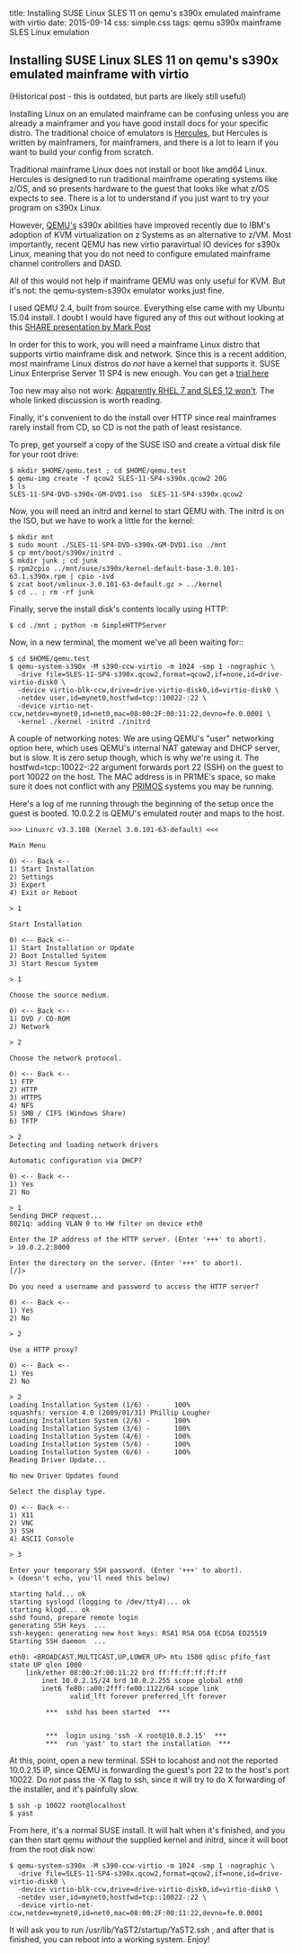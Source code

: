 title: Installing SUSE Linux SLES 11 on qemu's s390x emulated mainframe with virtio
date: 2015-09-14
css: simple.css
tags: qemu s390x mainframe SLES Linux emulation


## Installing SUSE Linux SLES 11 on qemu's s390x emulated mainframe with virtio

(Historical post - this is outdated, but parts are likely still useful)

Installing Linux on an emulated mainframe can be confusing unless you are already a mainframer and you have good install docs for your specific distro. The traditional choice of emulators is [Hercules](http://www.hercules-390.eu), but Hercules is written by mainframers, for mainframers, and there is a lot to learn if you want to build your config from scratch.

Traditional mainframe Linux does not install or boot like amd64 Linux. Hercules is designed to run traditional mainframe operating systems like z/OS, and so presents hardware to the guest that looks like what z/OS expects to see. There is a lot to understand if you just want to try your program on s390x Linux.

However, [QEMU's](http://wiki.qemu.org/Main_Page) s390x abilities have improved recently due to IBM's adoption of KVM virtualization on z Systems as an alternative to z/VM. Most importantly, recent QEMU has new virtio paravirtual IO devices for s390x Linux, meaning that you do not need to configure emulated mainframe channel controllers and DASD.

All of this would not help if mainframe QEMU was only useful for KVM. But it's not: the qemu-system-s390x emulator works just fine.

I used QEMU 2.4, built from source. Everything else came with my Ubuntu 15.04 install. I doubt I would have figured any of this out without looking at this [SHARE presentation by Mark Post](https://share.confex.com/share/125/webprogram/Handout/Session17489/know.your.competition.pdf)

In order for this to work, you will need a mainframe Linux distro that supports virtio mainframe disk and network. Since this is a recent addition, most mainframe Linux distros do *not* have a kernel that supports it. SUSE Linux Enterprise Server 11 SP4 is new enough. You can get a [trial here](https://www.suse.com/products/server/download/)

Too new may also not work: [Apparently RHEL 7 and SLES 12 won't](https://lists.gnu.org/archive/html/qemu-devel/2015-08/msg03884.html). The whole linked discussion is worth reading.

Finally, it's convenient to do the install over HTTP since real mainframes rarely install from CD, so CD is not the path of least resistance.

To prep, get yourself a copy of the SUSE ISO and create a virtual disk file for your root drive:

    $ mkdir $HOME/qemu.test ; cd $HOME/qemu.test
    $ qemu-img create -f qcow2 SLES-11-SP4-s390x.qcow2 20G
    $ ls
    SLES-11-SP4-DVD-s390x-GM-DVD1.iso  SLES-11-SP4-s390x.qcow2

Now, you will need an initrd and kernel to start QEMU with. The initrd is on the ISO, but we have to work a little for the kernel:

    $ mkdir mnt
    $ sudo mount ./SLES-11-SP4-DVD-s390x-GM-DVD1.iso ./mnt
    $ cp mnt/boot/s390x/initrd .
    $ mkdir junk ; cd junk
    $ rpm2cpio ../mnt/suse/s390x/kernel-default-base-3.0.101-63.1.s390x.rpm | cpio -ivd 
    $ zcat boot/vmlinux-3.0.101-63-default.gz > ../kernel
    $ cd .. ; rm -rf junk

Finally, serve the install disk's contents locally using HTTP:

    $ cd ./mnt ; python -m SimpleHTTPServer

Now, in a new terminal, the moment we've all been waiting for::

    $ cd $HOME/qemu.test
    $ qemu-system-s390x -M s390-ccw-virtio -m 1024 -smp 1 -nographic \
      -drive file=SLES-11-SP4-s390x.qcow2,format=qcow2,if=none,id=drive-virtio-disk0 \
      -device virtio-blk-ccw,drive=drive-virtio-disk0,id=virtio-disk0 \
      -netdev user,id=mynet0,hostfwd=tcp::10022-:22 \
      -device virtio-net-ccw,netdev=mynet0,id=net0,mac=08:00:2F:00:11:22,devno=fe.0.0001 \
      -kernel ./kernel -initrd ./initrd

A couple of networking notes: We are using QEMU's "user" networking option here, which uses QEMU's internal NAT gateway and DHCP server, but is slow. It is zero setup though, which is why we're using it. The hostfwd=tcp::10022-:22 argument forwards port 22 (SSH) on the guest to port 10022 on the host. The MAC address is in PR1ME's space, so make sure it does not conflict with any [PRIMOS](https://en.wikipedia.org/wiki/PRIMOS) systems you may be running.

Here's a log of me running through the beginning of the setup once the guest is booted. 10.0.2.2 is QEMU's emulated router and maps to the host.


    >>> Linuxrc v3.3.108 (Kernel 3.0.101-63-default) <<<
    
    Main Menu
    
    0) <-- Back <--
    1) Start Installation          
    2) Settings               
    3) Expert                
    4) Exit or Reboot            
    
    > 1
    
    Start Installation
    
    0) <-- Back <--
    1) Start Installation or Update      
    2) Boot Installed System         
    3) Start Rescue System          
    
    > 1
    
    Choose the source medium.
    
    0) <-- Back <--
    1) DVD / CD-ROM          
    2) Network             
    
    > 2
    
    Choose the network protocol.
    
    0) <-- Back <--
    1) FTP               
    2) HTTP              
    3) HTTPS              
    4) NFS               
    5) SMB / CIFS (Windows Share)   
    6) TFTP              
    
    > 2
    Detecting and loading network drivers
    
    Automatic configuration via DHCP?
    
    0) <-- Back <--
    1) Yes
    2) No
    
    > 1
    Sending DHCP request...
    8021q: adding VLAN 0 to HW filter on device eth0
    
    Enter the IP address of the HTTP server. (Enter '+++' to abort).
    > 10.0.2.2:8000
    
    Enter the directory on the server. (Enter '+++' to abort).
    [/]> 
    
    Do you need a username and password to access the HTTP server?
    
    0) <-- Back <--
    1) Yes
    2) No
    
    > 2
    
    Use a HTTP proxy?
    
    0) <-- Back <--
    1) Yes
    2) No
    
    > 2
    Loading Installation System (1/6) -      100%
    squashfs: version 4.0 (2009/01/31) Phillip Lougher
    Loading Installation System (2/6) -      100%
    Loading Installation System (3/6) -      100%
    Loading Installation System (4/6) -      100%
    Loading Installation System (5/6) -      100%
    Loading Installation System (6/6) -      100%
    Reading Driver Update...
    
    No new Driver Updates found
    
    Select the display type.
    
    0) <-- Back <--
    1) X11               
    2) VNC               
    3) SSH               
    4) ASCII Console          
    
    > 3
    
    Enter your temporary SSH password. (Enter '+++' to abort).
    > (doesn't echo, you'll need this below)
    
    starting hald... ok
    starting syslogd (logging to /dev/tty4)... ok
    starting klogd... ok
    sshd found, prepare remote login
    generating SSH keys  ...  
    ssh-keygen: generating new host keys: RSA1 RSA DSA ECDSA ED25519 
    Starting SSH daemon  ...  
    
    eth0: <BROADCAST,MULTICAST,UP,LOWER_UP> mtu 1500 qdisc pfifo_fast state UP qlen 1000
        link/ether 08:00:2f:00:11:22 brd ff:ff:ff:ff:ff:ff
            inet 10.0.2.15/24 brd 10.0.2.255 scope global eth0
    	    inet6 fe80::a00:2fff:fe00:1122/64 scope link 
    	           valid_lft forever preferred_lft forever
    
             ***  sshd has been started  ***
    
    
             ***  login using 'ssh -X root@10.0.2.15'  ***
             ***  run 'yast' to start the installation  ***
    

At this, point, open a new terminal. SSH to locahost and not the reported 10.0.2.15 IP, since QEMU is forwarding the guest's port 22 to the host's port 10022. Do *not* pass the -X flag to ssh, since it will try to do X forwarding of the installer, and it's painfully slow.

    $ ssh -p 10022 root@localhost
    $ yast

From here, it's a normal SUSE install. It will halt when it's finished, and you can then start qemu *without* the supplied kernel and initrd, since it will boot from the root disk now:


    $ qemu-system-s390x -M s390-ccw-virtio -m 1024 -smp 1 -nographic \
      -drive file=SLES-11-SP4-s390x.qcow2,format=qcow2,if=none,id=drive-virtio-disk0 \
      -device virtio-blk-ccw,drive=drive-virtio-disk0,id=virtio-disk0 \
      -netdev user,id=mynet0,hostfwd=tcp::10022-:22 \
      -device virtio-net-ccw,netdev=mynet0,id=net0,mac=08:00:2F:00:11:22,devno=fe.0.0001

It will ask you to run  /usr/lib/YaST2/startup/YaST2.ssh , and after that is finished, you can reboot into a working system. Enjoy!

